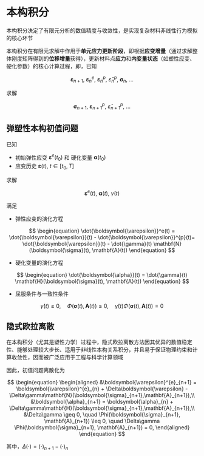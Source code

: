 # 本构积分

<span class="gray-text">
本构积分决定了有限元分析的数值精度与收敛性，是实现复杂材料非线性行为模拟的核心环节
</span>

本构积分在有限元求解中作用于**单元应力更新阶段**，即根据**应变增量**（通过求解整体刚度矩阵得到的**位移增量**获得），更新材料点**应力**和**内变量状态**（如塑性应变、硬化参数）的核心计算过程，即，已知

$$
\begin{equation}
\boldsymbol{\varepsilon}_{n+1},\ \boldsymbol{\varepsilon}_{n}^{e},\ \boldsymbol{\varepsilon}_{n}^{p},\ \bar{\varepsilon}_{n}^{p},\ \boldsymbol{\sigma}_{n},\ \dots 
\end{equation}
$$

求解

$$
\begin{equation}
\boldsymbol{\sigma}_{n+1},\ \boldsymbol{\varepsilon}_{n+1}^{p},\ \bar{\varepsilon}_{n+1}^{p},\ \dots
\end{equation}
$$

## 弹塑性本构初值问题

已知

- 初始弹性应变 $\boldsymbol{\varepsilon}^e(t_0)$ 和 硬化变量 $\boldsymbol{\alpha}(t_0)$
- 应变历史 $\boldsymbol{\varepsilon}(t)$, $t \in [t_0, T]$

求解

$$
\boldsymbol{\varepsilon}^e(t),\ \boldsymbol{\alpha}(t),\ \dot{\gamma}(t)
$$

满足

- 弹性应变的演化方程

$$
\begin{equation}
\dot{\boldsymbol{\varepsilon}}^e(t) = \dot{\boldsymbol{\varepsilon}}(t) - \dot{\boldsymbol{\varepsilon}}^{p}(t)= \dot{\boldsymbol{\varepsilon}}(t) - \dot{\gamma}(t) \mathbf{N}(\boldsymbol{\sigma}(t), \mathbf{A}(t))
\end{equation}
$$

- 硬化变量的演化方程

$$
\begin{equation}
\dot{\boldsymbol{\alpha}}(t) = \dot{\gamma}(t) \mathbf{H}(\boldsymbol{\sigma}(t), \mathbf{A}(t))
\end{equation}
$$

- 屈服条件与一致性条件

$$
\begin{equation}
\dot{\gamma}(t) \geq 0, \quad \Phi(\boldsymbol{\sigma}(t), \mathbf{A}(t)) \leq 0, \quad \dot{\gamma}(t) \Phi(\boldsymbol{\sigma}(t), \mathbf{A}(t)) = 0
\end{equation}
$$

## 隐式欧拉离散

在本构积分（尤其是塑性力学）过程中，隐式欧拉离散方法因其优异的数值稳定性、能够处理较大步长、适用于非线性本构关系积分，并且易于保证物理约束和计算收敛性，因而被广泛应用于工程与科学计算领域

因此，初值问题离散化为

$$
\begin{equation}
\begin{aligned}
&\boldsymbol{\varepsilon}^{e}_{n+1} = \boldsymbol{\varepsilon}^{e}_{n} + \Delta\boldsymbol{\varepsilon} - \Delta\gamma\mathbf{N}(\boldsymbol{\sigma}_{n+1},\mathbf{A}_{n+1}),\\
&\boldsymbol{\alpha}_{n+1} = \boldsymbol{\alpha}_{n} + \Delta\gamma\mathbf{H}(\boldsymbol{\sigma}_{n+1},\mathbf{A}_{n+1}),\\
&\Delta\gamma \geq 0, \quad \Phi(\boldsymbol{\sigma}_{n+1}, \mathbf{A}_{n+1}) \leq 0, \quad \Delta\gamma \Phi(\boldsymbol{\sigma}_{n+1}, \mathbf{A}_{n+1}) = 0,
\end{aligned}
\end{equation}
$$

其中，$\Delta(\cdot)=(\cdot)_{n+1}-(\cdot)_{n}$
